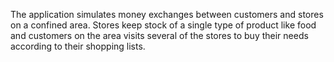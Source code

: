 The application simulates money exchanges between customers and stores on a confined
area. Stores keep stock of a single type of product like food and customers on the area
visits several of the stores to buy their needs according to their shopping lists.

